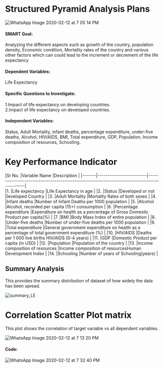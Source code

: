 # Structured Pyramid Analysis Plans


![WhatsApp Image 2020-02-12 at 7 05 14 PM](https://user-images.githubusercontent.com/60514533/74389003-e6d9fe00-4dca-11ea-8b01-12a2c237abcb.jpeg)

#### SMART Goal:
Analyzing the different aspects such as growth of the country, population density, Economic condition, Mortality rates of the country and various other factors which can could lead to the increment or decrement of the life expectancy 
#### Dependent Variables:
Life Expectancy
#### Specific Questions to Investigate:
1.Impact of life expectancy on developing countries.                                                                                       
2.Impact of life expectancy on developed countries.
#### Independent Variables:
Status, Adult Mortality, infant deaths, percentage expenditure, under-five deaths, Alcohol, HIV/AIDS, BMI, Total expenditure, GDP, Population, Income composition of resources, Schooling.

# Key Performance Indicator


|Sr No. |Variable Name            |Description                                                                                  |
|-------|-------------------------|---------------------------------------------------------------------------------------------|\
|1.	    |Life expectancy          |Life Expectancy in age                                                                       |
|2.	    |Status                   |Developed or not Developed Country                                                           |
|3.	    |Adult Mortality          |Mortality Rates of both sexes                                                                |
|4.	    |Infant deaths            |Number of Infant Deaths per 1000 population                                                  |
|5.	    |Alcohol                  |Alcohol, recorded per capita (15+) consumption                                               |
|6.	    |Percentage expenditure   |Expenditure on health as a percentage of Gross Domestic Product per capita(%)                |
|7.     |BMI                      |Body Mass Index of entire population                                                         |
|8.     |Under-five deaths        |Number of under-five deaths per 1000 population                                              |
|9.     |Total expenditure        |General government expenditure on health as a percentage of total government expenditure (%) |
|10.    |HIV/AIDS                 |Deaths per 1 000 live births HIV/AIDS (0-4 years)                                            |
|11.    |GDP                      |Domestic Product per capita (in USD)                                                         |
|12.    |Population               |Population of the country                                                                    |
|13.    |Income composition of resources      |Income composition of resourcesHuman Development Index                                       |
|14.    |Schooling                |Number of years of Schooling(years)                                                          |
 
## Summary Analysis
This provides the summary distribution of dataset of how widely the data has been spread.

![summary_LE](https://user-images.githubusercontent.com/60514533/74389988-edb64000-4dcd-11ea-866a-2fadd99320c8.PNG)


# Correlation Scatter Plot matrix
This plot shows the correlation of target variable vs all dependent variables.

![WhatsApp Image 2020-02-12 at 7 13 20 PM](https://user-images.githubusercontent.com/60514533/74389733-21dd3100-4dcd-11ea-985c-34e16edcc664.jpeg)

#### Code:                                                                                            

![WhatsApp Image 2020-02-12 at 7 32 40 PM](https://user-images.githubusercontent.com/60514533/74390220-982e6300-4dce-11ea-95b2-21970f0119e1.jpeg)
